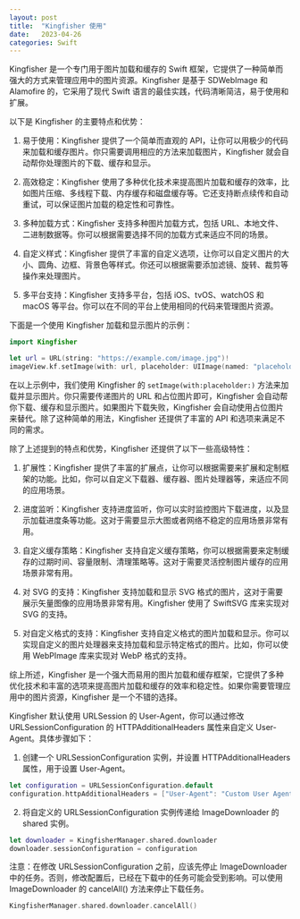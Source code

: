 ```yaml
---
layout: post
title:  "Kingfisher 使用"
date:   2023-04-26
categories: Swift
---
```

Kingfisher 是一个专门用于图片加载和缓存的 Swift 框架，它提供了一种简单而强大的方式来管理应用中的图片资源。Kingfisher 是基于 SDWebImage 和 Alamofire 的，它采用了现代 Swift 语言的最佳实践，代码清晰简洁，易于使用和扩展。

以下是 Kingfisher 的主要特点和优势：

1. 易于使用：Kingfisher 提供了一个简单而直观的 API，让你可以用极少的代码来加载和缓存图片。你只需要调用相应的方法来加载图片，Kingfisher 就会自动帮你处理图片的下载、缓存和显示。

2. 高效稳定：Kingfisher 使用了多种优化技术来提高图片加载和缓存的效率，比如图片压缩、多线程下载、内存缓存和磁盘缓存等。它还支持断点续传和自动重试，可以保证图片加载的稳定性和可靠性。

3. 多种加载方式：Kingfisher 支持多种图片加载方式，包括 URL、本地文件、二进制数据等。你可以根据需要选择不同的加载方式来适应不同的场景。

4. 自定义样式：Kingfisher 提供了丰富的自定义选项，让你可以自定义图片的大小、圆角、边框、背景色等样式。你还可以根据需要添加滤镜、旋转、裁剪等操作来处理图片。

5. 多平台支持：Kingfisher 支持多平台，包括 iOS、tvOS、watchOS 和 macOS 等平台。你可以在不同的平台上使用相同的代码来管理图片资源。

下面是一个使用 Kingfisher 加载和显示图片的示例：

```swift
import Kingfisher

let url = URL(string: "https://example.com/image.jpg")!
imageView.kf.setImage(with: url, placeholder: UIImage(named: "placeholder"))
```

在以上示例中，我们使用 Kingfisher 的 `setImage(with:placeholder:)` 方法来加载并显示图片。你只需要传递图片的 URL 和占位图片即可，Kingfisher 会自动帮你下载、缓存和显示图片。如果图片下载失败，Kingfisher 会自动使用占位图片来替代。除了这种简单的用法，Kingfisher 还提供了丰富的 API 和选项来满足不同的需求。


除了上述提到的特点和优势，Kingfisher 还提供了以下一些高级特性：

1. 扩展性：Kingfisher 提供了丰富的扩展点，让你可以根据需要来扩展和定制框架的功能。比如，你可以自定义下载器、缓存器、图片处理器等，来适应不同的应用场景。

2. 进度监听：Kingfisher 支持进度监听，你可以实时监控图片下载进度，以及显示加载进度条等功能。这对于需要显示大图或者网络不稳定的应用场景非常有用。

3. 自定义缓存策略：Kingfisher 支持自定义缓存策略，你可以根据需要来定制缓存的过期时间、容量限制、清理策略等。这对于需要灵活控制图片缓存的应用场景非常有用。

4. 对 SVG 的支持：Kingfisher 支持加载和显示 SVG 格式的图片，这对于需要展示矢量图像的应用场景非常有用。Kingfisher 使用了 SwiftSVG 库来实现对 SVG 的支持。

5. 对自定义格式的支持：Kingfisher 支持自定义格式的图片加载和显示。你可以实现自定义的图片处理器来支持加载和显示特定格式的图片。比如，你可以使用 WebPImage 库来实现对 WebP 格式的支持。

综上所述，Kingfisher 是一个强大而易用的图片加载和缓存框架，它提供了多种优化技术和丰富的选项来提高图片加载和缓存的效率和稳定性。如果你需要管理应用中的图片资源，Kingfisher 是一个不错的选择。


Kingfisher 默认使用 URLSession 的 User-Agent，你可以通过修改 URLSessionConfiguration 的 HTTPAdditionalHeaders 属性来自定义 User-Agent。具体步骤如下：

1. 创建一个 URLSessionConfiguration 实例，并设置 HTTPAdditionalHeaders 属性，用于设置 User-Agent。

```swift
let configuration = URLSessionConfiguration.default
configuration.httpAdditionalHeaders = ["User-Agent": "Custom User Agent"]
```

2. 将自定义的 URLSessionConfiguration 实例传递给 ImageDownloader 的 shared 实例。

```swift
let downloader = KingfisherManager.shared.downloader
downloader.sessionConfiguration = configuration
```

注意：在修改 URLSessionConfiguration 之前，应该先停止 ImageDownloader 中的任务。否则，修改配置后，已经在下载中的任务可能会受到影响。可以使用 ImageDownloader 的 cancelAll() 方法来停止下载任务。

```swift
KingfisherManager.shared.downloader.cancelAll()
```
